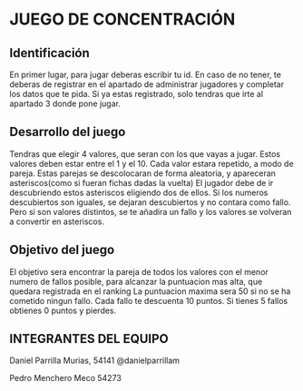 # JUEGO DE CONCENTRACIÓN

## Identificación
En primer lugar, para jugar deberas escribir tu id. En caso de no tener, te deberas de registrar en el apartado de administrar jugadores y completar los datos que te pida.
Si ya estas registrado, solo tendras que irte al apartado 3 donde pone jugar.
## Desarrollo del juego
Tendras que elegir 4 valores, que seran con los que vayas a jugar. Estos valores deben estar entre el 1 y el 10.
Cada valor estara repetido, a modo de pareja. Estas parejas se descolocaran de forma aleatoria, y apareceran asteriscos(como si fueran fichas dadas la vuelta)
El jugador debe de ir descubriendo estos asteriscos eligiendo dos de ellos. Si los numeros descubiertos son iguales, se dejaran descubiertos y no contara como fallo.
Pero si son valores distintos, se te añadira un fallo y los valores se volveran a convertir en asteriscos.
## Objetivo del juego
El objetivo sera encontrar la pareja de todos los valores con el menor numero de fallos posible, para alcanzar la puntuacion mas alta, que quedara registrada en el ranking
La puntuacion maxima sera 50 si no se ha cometido ningun fallo. Cada fallo te descuenta 10 puntos. Si tienes 5 fallos obtienes 0 puntos y pierdes.


## INTEGRANTES DEL EQUIPO
Daniel Parrilla Murias, 54141 @danielparrillam

Pedro Menchero Meco 54273
